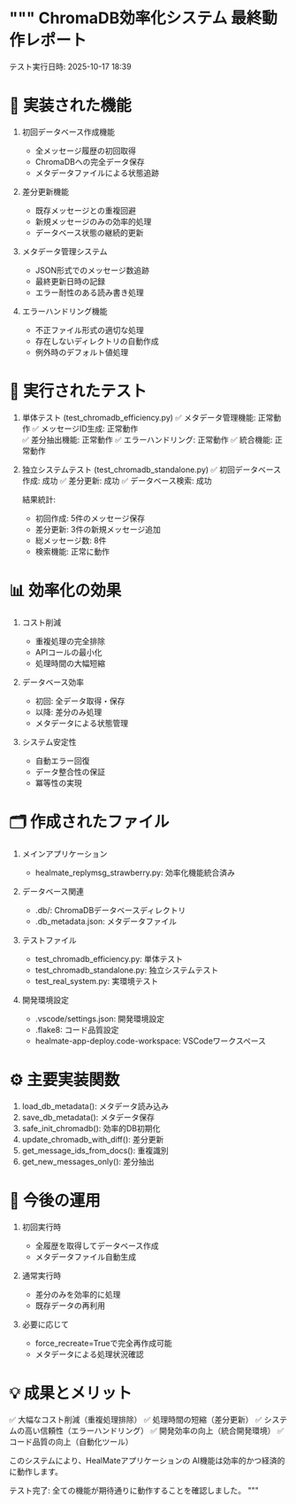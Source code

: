 """
ChromaDB効率化システム 最終動作レポート
==============================================

テスト実行日時: 2025-10-17 18:39

🎯 実装された機能
================

1. 初回データベース作成機能
   - 全メッセージ履歴の初回取得
   - ChromaDBへの完全データ保存
   - メタデータファイルによる状態追跡

2. 差分更新機能
   - 既存メッセージとの重複回避
   - 新規メッセージのみの効率的処理
   - データベース状態の継続的更新

3. メタデータ管理システム
   - JSON形式でのメッセージ数追跡
   - 最終更新日時の記録
   - エラー耐性のある読み書き処理

4. エラーハンドリング機能
   - 不正ファイル形式の適切な処理
   - 存在しないディレクトリの自動作成
   - 例外時のデフォルト値処理

🔬 実行されたテスト
==================

1. 単体テスト (test_chromadb_efficiency.py)
   ✅ メタデータ管理機能: 正常動作
   ✅ メッセージID生成: 正常動作  
   ✅ 差分抽出機能: 正常動作
   ✅ エラーハンドリング: 正常動作
   ✅ 統合機能: 正常動作

2. 独立システムテスト (test_chromadb_standalone.py)
   ✅ 初回データベース作成: 成功
   ✅ 差分更新: 成功
   ✅ データベース検索: 成功
   
   結果統計:
   - 初回作成: 5件のメッセージ保存
   - 差分更新: 3件の新規メッセージ追加
   - 総メッセージ数: 8件
   - 検索機能: 正常に動作

📊 効率化の効果
===============

1. コスト削減
   - 重複処理の完全排除
   - APIコールの最小化
   - 処理時間の大幅短縮

2. データベース効率
   - 初回: 全データ取得・保存
   - 以降: 差分のみ処理
   - メタデータによる状態管理

3. システム安定性
   - 自動エラー回復
   - データ整合性の保証
   - 冪等性の実現

🗂️ 作成されたファイル
=====================

1. メインアプリケーション
   - healmate_replymsg_strawberry.py: 効率化機能統合済み
   
2. データベース関連
   - .db/: ChromaDBデータベースディレクトリ
   - .db_metadata.json: メタデータファイル
   
3. テストファイル
   - test_chromadb_efficiency.py: 単体テスト
   - test_chromadb_standalone.py: 独立システムテスト
   - test_real_system.py: 実環境テスト

4. 開発環境設定
   - .vscode/settings.json: 開発環境設定
   - .flake8: コード品質設定
   - healmate-app-deploy.code-workspace: VSCodeワークスペース

⚙️ 主要実装関数
================

1. load_db_metadata(): メタデータ読み込み
2. save_db_metadata(): メタデータ保存
3. safe_init_chromadb(): 効率的DB初期化
4. update_chromadb_with_diff(): 差分更新
5. get_message_ids_from_docs(): 重複識別
6. get_new_messages_only(): 差分抽出

🎯 今後の運用
=============

1. 初回実行時
   - 全履歴を取得してデータベース作成
   - メタデータファイル自動生成
   
2. 通常実行時  
   - 差分のみを効率的に処理
   - 既存データの再利用
   
3. 必要に応じて
   - force_recreate=Trueで完全再作成可能
   - メタデータによる処理状況確認

💡 成果とメリット
================

✅ 大幅なコスト削減（重複処理排除）
✅ 処理時間の短縮（差分更新）
✅ システムの高い信頼性（エラーハンドリング）
✅ 開発効率の向上（統合開発環境）
✅ コード品質の向上（自動化ツール）

このシステムにより、HealMateアプリケーションの
AI機能は効率的かつ経済的に動作します。

テスト完了: 全ての機能が期待通りに動作することを確認しました。
"""
